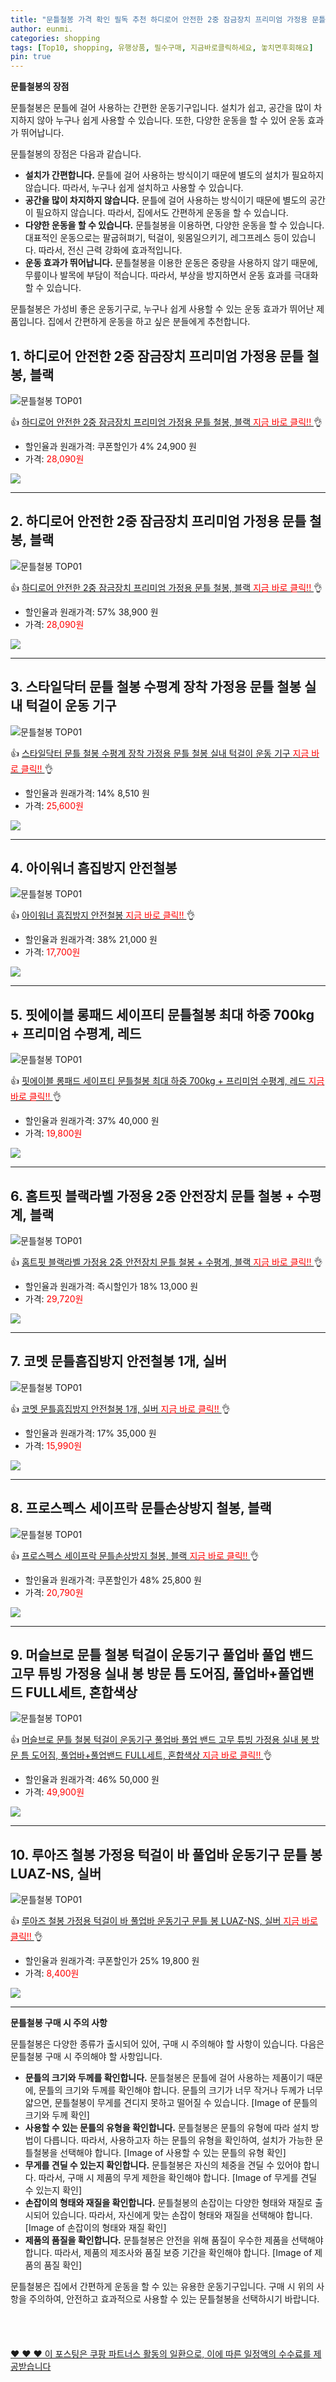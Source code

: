 ```yaml
---
title: "문틀철봉 가격 확인 필독 추천 하디로어 안전한 2중 잠금장치 프리미엄 가정용 문틀 철봉, 블랙 비교 장점 구매가이드"
author: eunmi.
categories: shopping
tags: [Top10, shopping, 유행상품, 필수구매, 지금바로클릭하세요, 놓치면후회해요]
pin: true
---
```

**문틀철봉의 장점**

문틀철봉은 문틀에 걸어 사용하는 간편한 운동기구입니다. 설치가 쉽고, 공간을 많이 차지하지 않아 누구나 쉽게 사용할 수 있습니다. 또한, 다양한 운동을 할 수 있어 운동 효과가 뛰어납니다.

문틀철봉의 장점은 다음과 같습니다.

* **설치가 간편합니다.** 문틀에 걸어 사용하는 방식이기 때문에 별도의 설치가 필요하지 않습니다. 따라서, 누구나 쉽게 설치하고 사용할 수 있습니다.
* **공간을 많이 차지하지 않습니다.** 문틀에 걸어 사용하는 방식이기 때문에 별도의 공간이 필요하지 않습니다. 따라서, 집에서도 간편하게 운동을 할 수 있습니다.
* **다양한 운동을 할 수 있습니다.** 문틀철봉을 이용하면, 다양한 운동을 할 수 있습니다. 대표적인 운동으로는 팔굽혀펴기, 턱걸이, 윗몸일으키기, 레그프레스 등이 있습니다. 따라서, 전신 근력 강화에 효과적입니다.
* **운동 효과가 뛰어납니다.** 문틀철봉을 이용한 운동은 중량을 사용하지 않기 때문에, 무릎이나 발목에 부담이 적습니다. 따라서, 부상을 방지하면서 운동 효과를 극대화할 수 있습니다.

문틀철봉은 가성비 좋은 운동기구로, 누구나 쉽게 사용할 수 있는 운동 효과가 뛰어난 제품입니다. 집에서 간편하게 운동을 하고 싶은 분들에게 추천합니다.

   

## 1. 하디로어 안전한 2중 잠금장치 프리미엄 가정용 문틀 철봉, 블랙

![문틀철봉 TOP01](https://thumbnail9.coupangcdn.com/thumbnails/remote/230x230ex/image/vendor_inventory/e44e/383022157fd6bf1214d5a63bdd9be174d9fa7c16c2087d07060e745e11fa.png)


👍 [하디로어 안전한 2중 잠금장치 프리미엄 가정용 문틀 철봉, 블랙 <font color=red> 지금 바로 클릭!! </font> ](https://link.coupang.com/re/AFFSDP?lptag=AF3617701&subid=GithubCoopas&pageKey=4762708909&traceid=V0-153&itemId=6069325447&vendorItemId=79432818632) 👌 


- 할인율과 원래가격: 쿠폰할인가 4%  24,900   원
- 가격: <span style='color:red'>28,090원</span>

[![](/discount_price.png)](https://link.coupang.com/re/AFFSDP?lptag=AF3617701&subid=GithubCoopas&pageKey=4762708909&traceid=V0-153&itemId=6069325447&vendorItemId=79432818632)

---


   

## 2. 하디로어 안전한 2중 잠금장치 프리미엄 가정용 문틀 철봉, 블랙

![문틀철봉 TOP01](https://thumbnail9.coupangcdn.com/thumbnails/remote/230x230ex/image/vendor_inventory/e44e/383022157fd6bf1214d5a63bdd9be174d9fa7c16c2087d07060e745e11fa.png)


👍 [하디로어 안전한 2중 잠금장치 프리미엄 가정용 문틀 철봉, 블랙 <font color=red> 지금 바로 클릭!! </font> ](https://link.coupang.com/re/AFFSDP?lptag=AF3617701&subid=GithubCoopas&pageKey=4762708909&traceid=V0-153&itemId=6069325447&vendorItemId=79432818632) 👌 


- 할인율과 원래가격: 57%  38,900   원
- 가격: <span style='color:red'>28,090원</span>

[![](/discount_price.png)](https://link.coupang.com/re/AFFSDP?lptag=AF3617701&subid=GithubCoopas&pageKey=4762708909&traceid=V0-153&itemId=6069325447&vendorItemId=79432818632)

---


   

## 3. 스타일닥터 문틀 철봉 수평계 장착 가정용 문틀 철봉 실내 턱걸이 운동 기구

![문틀철봉 TOP01](https://thumbnail9.coupangcdn.com/thumbnails/remote/230x230ex/image/vendor_inventory/7d92/9eb6136bda4763a90f21032a3ffdb7cfba81492892b3cf320aef5b67c13c.jpg)


👍 [스타일닥터 문틀 철봉 수평계 장착 가정용 문틀 철봉 실내 턱걸이 운동 기구 <font color=red> 지금 바로 클릭!! </font> ](https://link.coupang.com/re/AFFSDP?lptag=AF3617701&subid=GithubCoopas&pageKey=7236937595&traceid=V0-153&itemId=18377920351&vendorItemId=86272019850) 👌 


- 할인율과 원래가격: 14%  8,510   원
- 가격: <span style='color:red'>25,600원</span>

[![](/discount_price.png)](https://link.coupang.com/re/AFFSDP?lptag=AF3617701&subid=GithubCoopas&pageKey=7236937595&traceid=V0-153&itemId=18377920351&vendorItemId=86272019850)

---


   

## 4. 아이워너 흠집방지 안전철봉

![문틀철봉 TOP01](https://thumbnail10.coupangcdn.com/thumbnails/remote/230x230ex/image/retail/images/1930085481224510-2a4dca7d-86a8-4d2a-af6f-5c615a0304f2.jpg)


👍 [아이워너 흠집방지 안전철봉 <font color=red> 지금 바로 클릭!! </font> ](https://link.coupang.com/re/AFFSDP?lptag=AF3617701&subid=GithubCoopas&pageKey=58060858&traceid=V0-153&itemId=201457391&vendorItemId=3478359585) 👌 


- 할인율과 원래가격: 38%  21,000   원
- 가격: <span style='color:red'>17,700원</span>

[![](/discount_price.png)](https://link.coupang.com/re/AFFSDP?lptag=AF3617701&subid=GithubCoopas&pageKey=58060858&traceid=V0-153&itemId=201457391&vendorItemId=3478359585)

---


   

## 5. 핏에이블 롱패드 세이프티 문틀철봉 최대 하중 700kg + 프리미엄 수평계, 레드

![문틀철봉 TOP01](https://thumbnail10.coupangcdn.com/thumbnails/remote/230x230ex/image/vendor_inventory/f831/342ac023a5cf4034f272a4ebf5a2e3dbafde1f1efe494d744516fcaad852.jpg)


👍 [핏에이블 롱패드 세이프티 문틀철봉 최대 하중 700kg + 프리미엄 수평계, 레드 <font color=red> 지금 바로 클릭!! </font> ](https://link.coupang.com/re/AFFSDP?lptag=AF3617701&subid=GithubCoopas&pageKey=7709173095&traceid=V0-153&itemId=20660367988&vendorItemId=87733136407) 👌 


- 할인율과 원래가격: 37%  40,000   원
- 가격: <span style='color:red'>19,800원</span>

[![](/discount_price.png)](https://link.coupang.com/re/AFFSDP?lptag=AF3617701&subid=GithubCoopas&pageKey=7709173095&traceid=V0-153&itemId=20660367988&vendorItemId=87733136407)

---


   

## 6. 홈트핏 블랙라벨 가정용 2중 안전장치 문틀 철봉 + 수평계, 블랙

![문틀철봉 TOP01](https://thumbnail8.coupangcdn.com/thumbnails/remote/230x230ex/image/retail/images/2023/06/07/18/2/d264f0b2-7c42-4d5a-b1f1-2d2c613698db.jpg)


👍 [홈트핏 블랙라벨 가정용 2중 안전장치 문틀 철봉 + 수평계, 블랙 <font color=red> 지금 바로 클릭!! </font> ](https://link.coupang.com/re/AFFSDP?lptag=AF3617701&subid=GithubCoopas&pageKey=6659227932&traceid=V0-153&itemId=19084255447&vendorItemId=86206501636) 👌 


- 할인율과 원래가격: 즉시할인가 18%  13,000   원
- 가격: <span style='color:red'>29,720원</span>

[![](/discount_price.png)](https://link.coupang.com/re/AFFSDP?lptag=AF3617701&subid=GithubCoopas&pageKey=6659227932&traceid=V0-153&itemId=19084255447&vendorItemId=86206501636)

---


   

## 7. 코멧 문틀흠집방지 안전철봉 1개, 실버

![문틀철봉 TOP01](https://thumbnail8.coupangcdn.com/thumbnails/remote/230x230ex/image/retail/images/345980990283069-eb1f3d43-b8c6-47c0-91b6-9ccca285b6c9.JPG)


👍 [코멧 문틀흠집방지 안전철봉 1개, 실버 <font color=red> 지금 바로 클릭!! </font> ](https://link.coupang.com/re/AFFSDP?lptag=AF3617701&subid=GithubCoopas&pageKey=1895378444&traceid=V0-153&itemId=3219988936&vendorItemId=71207263635) 👌 


- 할인율과 원래가격: 17%  35,000   원
- 가격: <span style='color:red'>15,990원</span>

[![](/discount_price.png)](https://link.coupang.com/re/AFFSDP?lptag=AF3617701&subid=GithubCoopas&pageKey=1895378444&traceid=V0-153&itemId=3219988936&vendorItemId=71207263635)

---


   

## 8. 프로스펙스 세이프락 문틀손상방지 철봉, 블랙

![문틀철봉 TOP01](https://thumbnail7.coupangcdn.com/thumbnails/remote/230x230ex/image/retail/images/2496315612706341-00aa9345-9f79-42b4-b32b-9910a2204129.jpg)


👍 [프로스펙스 세이프락 문틀손상방지 철봉, 블랙 <font color=red> 지금 바로 클릭!! </font> ](https://link.coupang.com/re/AFFSDP?lptag=AF3617701&subid=GithubCoopas&pageKey=108128221&traceid=V0-153&itemId=327268252&vendorItemId=3801976621) 👌 


- 할인율과 원래가격: 쿠폰할인가 48%  25,800   원
- 가격: <span style='color:red'>20,790원</span>

[![](/discount_price.png)](https://link.coupang.com/re/AFFSDP?lptag=AF3617701&subid=GithubCoopas&pageKey=108128221&traceid=V0-153&itemId=327268252&vendorItemId=3801976621)

---


   

## 9. 머슬브로 문틀 철봉 턱걸이 운동기구 풀업바 풀업 밴드 고무 튜빙 가정용 실내 봉 방문 틈 도어짐, 풀업바+풀업밴드 FULL세트, 혼합색상

![문틀철봉 TOP01](https://thumbnail8.coupangcdn.com/thumbnails/remote/230x230ex/image/vendor_inventory/ba29/d6351c8030f7bce19815cd57a571548da16ed8faec8f6fc9db5e0e71bb81.png)


👍 [머슬브로 문틀 철봉 턱걸이 운동기구 풀업바 풀업 밴드 고무 튜빙 가정용 실내 봉 방문 틈 도어짐, 풀업바+풀업밴드 FULL세트, 혼합색상 <font color=red> 지금 바로 클릭!! </font> ](https://link.coupang.com/re/AFFSDP?lptag=AF3617701&subid=GithubCoopas&pageKey=7553419048&traceid=V0-153&itemId=19883816181&vendorItemId=86984260850) 👌 


- 할인율과 원래가격: 46%  50,000   원
- 가격: <span style='color:red'>49,900원</span>

[![](/discount_price.png)](https://link.coupang.com/re/AFFSDP?lptag=AF3617701&subid=GithubCoopas&pageKey=7553419048&traceid=V0-153&itemId=19883816181&vendorItemId=86984260850)

---


   

## 10. 루아즈 철봉 가정용 턱걸이 바 풀업바 운동기구 문틀 봉 LUAZ-NS, 실버

![문틀철봉 TOP01](https://thumbnail6.coupangcdn.com/thumbnails/remote/230x230ex/image/retail/images/2023/04/20/16/2/76ec8c45-8849-492e-ada8-23fd5eefbd9f.jpg)


👍 [루아즈 철봉 가정용 턱걸이 바 풀업바 운동기구 문틀 봉 LUAZ-NS, 실버 <font color=red> 지금 바로 클릭!! </font> ](https://link.coupang.com/re/AFFSDP?lptag=AF3617701&subid=GithubCoopas&pageKey=7680107891&traceid=V0-153&itemId=18593807535&vendorItemId=85730006027) 👌 


- 할인율과 원래가격: 쿠폰할인가 25%  19,800   원
- 가격: <span style='color:red'>8,400원</span>

[![](/discount_price.png)](https://link.coupang.com/re/AFFSDP?lptag=AF3617701&subid=GithubCoopas&pageKey=7680107891&traceid=V0-153&itemId=18593807535&vendorItemId=85730006027)

---
**문틀철봉 구매 시 주의 사항**

문틀철봉은 다양한 종류가 출시되어 있어, 구매 시 주의해야 할 사항이 있습니다. 다음은 문틀철봉 구매 시 주의해야 할 사항입니다.

* **문틀의 크기와 두께를 확인합니다.** 문틀철봉은 문틀에 걸어 사용하는 제품이기 때문에, 문틀의 크기와 두께를 확인해야 합니다. 문틀의 크기가 너무 작거나 두께가 너무 얇으면, 문틀철봉이 무게를 견디지 못하고 떨어질 수 있습니다.
[Image of 문틀의 크기와 두께 확인]
* **사용할 수 있는 문틀의 유형을 확인합니다.** 문틀철봉은 문틀의 유형에 따라 설치 방법이 다릅니다. 따라서, 사용하고자 하는 문틀의 유형을 확인하여, 설치가 가능한 문틀철봉을 선택해야 합니다.
[Image of 사용할 수 있는 문틀의 유형 확인]
* **무게를 견딜 수 있는지 확인합니다.** 문틀철봉은 자신의 체중을 견딜 수 있어야 합니다. 따라서, 구매 시 제품의 무게 제한을 확인해야 합니다.
[Image of 무게를 견딜 수 있는지 확인]
* **손잡이의 형태와 재질을 확인합니다.** 문틀철봉의 손잡이는 다양한 형태와 재질로 출시되어 있습니다. 따라서, 자신에게 맞는 손잡이 형태와 재질을 선택해야 합니다.
[Image of 손잡이의 형태와 재질 확인]
* **제품의 품질을 확인합니다.** 문틀철봉은 안전을 위해 품질이 우수한 제품을 선택해야 합니다. 따라서, 제품의 제조사와 품질 보증 기간을 확인해야 합니다.
[Image of 제품의 품질 확인]

문틀철봉은 집에서 간편하게 운동을 할 수 있는 유용한 운동기구입니다. 구매 시 위의 사항을 주의하여, 안전하고 효과적으로 사용할 수 있는 문틀철봉을 선택하시기 바랍니다.<br><br><br><br><br> [ ❤ ❤ ❤ 이 포스팅은 쿠팡 파트너스 활동의 일환으로, 이에 따른 일정액의 수수료를 제공받습니다](https://link.coupang.com/a/bcEFyh)